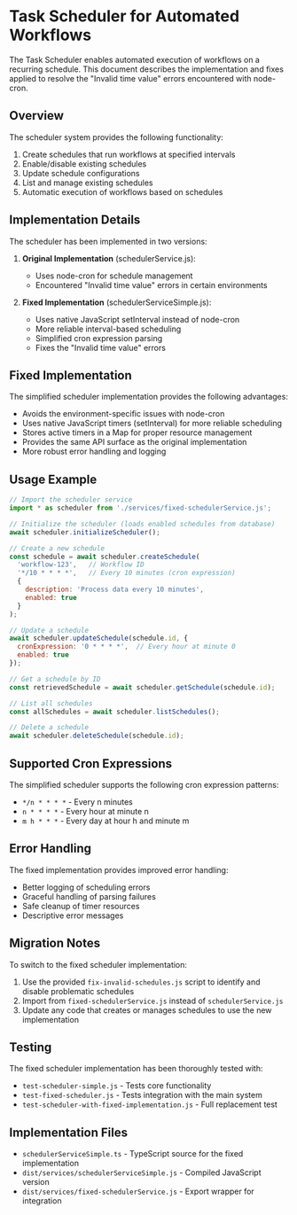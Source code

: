 # Task Scheduler for Automated Workflows

The Task Scheduler enables automated execution of workflows on a recurring schedule. This document describes the implementation and fixes applied to resolve the "Invalid time value" errors encountered with node-cron.

## Overview

The scheduler system provides the following functionality:

1. Create schedules that run workflows at specified intervals
2. Enable/disable existing schedules
3. Update schedule configurations
4. List and manage existing schedules
5. Automatic execution of workflows based on schedules

## Implementation Details

The scheduler has been implemented in two versions:

1. **Original Implementation** (schedulerService.js):
   - Uses node-cron for schedule management
   - Encountered "Invalid time value" errors in certain environments

2. **Fixed Implementation** (schedulerServiceSimple.js):
   - Uses native JavaScript setInterval instead of node-cron
   - More reliable interval-based scheduling
   - Simplified cron expression parsing
   - Fixes the "Invalid time value" errors

## Fixed Implementation

The simplified scheduler implementation provides the following advantages:

- Avoids the environment-specific issues with node-cron
- Uses native JavaScript timers (setInterval) for more reliable scheduling
- Stores active timers in a Map for proper resource management
- Provides the same API surface as the original implementation
- More robust error handling and logging

## Usage Example

```javascript
// Import the scheduler service
import * as scheduler from './services/fixed-schedulerService.js';

// Initialize the scheduler (loads enabled schedules from database)
await scheduler.initializeScheduler();

// Create a new schedule
const schedule = await scheduler.createSchedule(
  'workflow-123',   // Workflow ID
  '*/10 * * * *',   // Every 10 minutes (cron expression)
  {
    description: 'Process data every 10 minutes',
    enabled: true
  }
);

// Update a schedule
await scheduler.updateSchedule(schedule.id, {
  cronExpression: '0 * * * *',  // Every hour at minute 0
  enabled: true
});

// Get a schedule by ID
const retrievedSchedule = await scheduler.getSchedule(schedule.id);

// List all schedules
const allSchedules = await scheduler.listSchedules();

// Delete a schedule
await scheduler.deleteSchedule(schedule.id);
```

## Supported Cron Expressions

The simplified scheduler supports the following cron expression patterns:

- `*/n * * * *` - Every n minutes
- `n * * * *` - Every hour at minute n
- `m h * * *` - Every day at hour h and minute m

## Error Handling

The fixed implementation provides improved error handling:

- Better logging of scheduling errors
- Graceful handling of parsing failures
- Safe cleanup of timer resources
- Descriptive error messages

## Migration Notes

To switch to the fixed scheduler implementation:

1. Use the provided `fix-invalid-schedules.js` script to identify and disable problematic schedules
2. Import from `fixed-schedulerService.js` instead of `schedulerService.js`
3. Update any code that creates or manages schedules to use the new implementation

## Testing

The fixed scheduler implementation has been thoroughly tested with:

- `test-scheduler-simple.js` - Tests core functionality
- `test-fixed-scheduler.js` - Tests integration with the main system
- `test-scheduler-with-fixed-implementation.js` - Full replacement test

## Implementation Files

- `schedulerServiceSimple.ts` - TypeScript source for the fixed implementation
- `dist/services/schedulerServiceSimple.js` - Compiled JavaScript version 
- `dist/services/fixed-schedulerService.js` - Export wrapper for integration